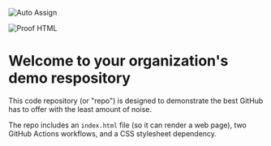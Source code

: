 ![Auto Assign](https://github.com/Complainers-Us/demo-repository/actions/workflows/auto-assign.yml/badge.svg)

![Proof HTML](https://github.com/Complainers-Us/demo-repository/actions/workflows/proof-html.yml/badge.svg)

# Welcome to your organization's demo respository
This code repository (or "repo") is designed to demonstrate the best GitHub has to offer with the least amount of noise.

The repo includes an `index.html` file (so it can render a web page), two GitHub Actions workflows, and a CSS stylesheet dependency.

